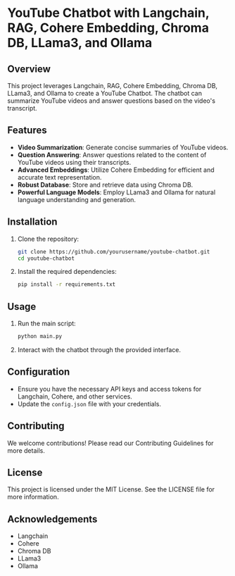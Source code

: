 # YouTube Chatbot with Langchain, RAG, Cohere Embedding, Chroma DB, LLama3, and Ollama

## Overview
This project leverages Langchain, RAG, Cohere Embedding, Chroma DB, LLama3, and Ollama to create a YouTube Chatbot. The chatbot can summarize YouTube videos and answer questions based on the video's transcript.

## Features
- **Video Summarization**: Generate concise summaries of YouTube videos.
- **Question Answering**: Answer questions related to the content of YouTube videos using their transcripts.
- **Advanced Embeddings**: Utilize Cohere Embedding for efficient and accurate text representation.
- **Robust Database**: Store and retrieve data using Chroma DB.
- **Powerful Language Models**: Employ LLama3 and Ollama for natural language understanding and generation.

## Installation
1. Clone the repository:
    ```bash
    git clone https://github.com/yourusername/youtube-chatbot.git
    cd youtube-chatbot
    ```
2. Install the required dependencies:
    ```bash
    pip install -r requirements.txt
    ```

## Usage
1. Run the main script:
    ```bash
    python main.py
    ```
2. Interact with the chatbot through the provided interface.

## Configuration
- Ensure you have the necessary API keys and access tokens for Langchain, Cohere, and other services.
- Update the `config.json` file with your credentials.

## Contributing
We welcome contributions! Please read our Contributing Guidelines for more details.

## License
This project is licensed under the MIT License. See the LICENSE file for more information.

## Acknowledgements
- Langchain
- Cohere
- Chroma DB
- LLama3
- Ollama
